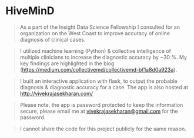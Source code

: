# HiveMinD
> As a part of the Insight Data Science Fellowship I consulted for an organization on the West Coast to improve accuracy of online diagnosis of clinical cases.

> I utilized machine learning (Python) & collective intelligence of multiple clinicians to increase the diagnostic accuracy by ~30 %.  My key findings are highlighted in the blog (https://medium.com/collectivemd/collectivemd-bf1a8d0a923a).

> I built an interactive application with flask, to output the probable diagnosis & diagnostic accuracy for a case. The app is also hosted at http://vivekrajasekharan.com/

> Please note, the app is password protected to keep the information secure, please email me at vivekrajasekharan@gmail.com for the password.

> I cannot share the code for this project publicly for the same reason.
